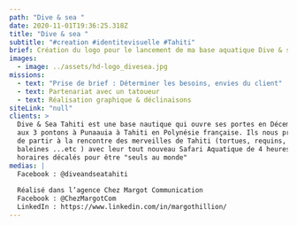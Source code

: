 ```yaml
---
path: "Dive & sea "
date: 2020-11-01T19:36:25.318Z
title: "Dive & sea "
subtitle: "#creation #identitevisuelle #Tahiti"
brief: Création du logo pour le lancement de ma base aquatique Dive & sea
images:
  - image: ../assets/hd-logo_divesea.jpg
missions:
  - text: "Prise de brief : Déterminer les besoins, envies du client"
  - text: Partenariat avec un tatoueur
  - text: Réalisation graphique & déclinaisons
siteLink: "null"
clients: >
  Dive & Sea Tahiti est une base nautique qui ouvre ses portes en Décembre 2019
  aux 3 pontons à Punaauia à Tahiti en Polynésie française. Ils nous proposent
  de partir à la rencontre des merveilles de Tahiti (tortues, requins, dauphins,
  baleines ...etc ) avec leur tout nouveau Safari Aquatique de 4 heures avec des
  horaires décalés pour être "seuls au monde"
medias: |
  Facebook : @diveandseatahiti
   
  Réalisé dans l’agence Chez Margot Communication
  Facebook : @ChezMargotCom
  LinkedIn : https://www.linkedin.com/in/margothillion/
---
```

